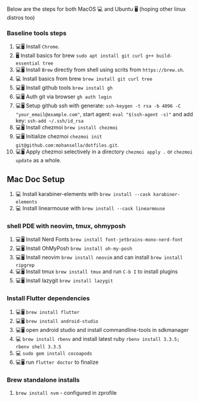 Below are the steps for both MacOS 💻 and Ubuntu 🖥 (hoping other linux distros too)

### Baseline tools steps
1. 💻🖥 Install `Chrome`.
2. 🖥 Install basics for brew `sudo apt install git curl g++ build-essential tree`
3. 💻🖥 Install `Brew` directly from shell using scrits from `https://brew.sh`.
4. 💻 Install basics from brew `brew install git curl tree`
5. 💻🖥 Install github tools `brew install gh`
6. 💻🖥 Auth git via browser `gh auth login`
7. 💻🖥 Setup github ssh with generate: `ssh-keygen -t rsa -b 4096 -C "your_email@example.com"`, start agent: `eval "$(ssh-agent -s)"` and add key: `ssh-add ~/.ssh/id_rsa`
8. 💻🖥 Install chezmoi `brew install chezmoi`
9. 💻🖥 Initialize chezmoi `chezmoi init git@github.com:mohansella/dotfiles.git`.
10. 💻🖥 Apply chezmoi selectively in a directory `chezmoi apply .` or `chezmoi update` as a whole.

## Mac Doc Setup 
1. 💻 Install karabiner-elements with `brew install --cask karabiner-elements`
2. 💻 Install linearmouse with `brew install --cask linearmouse`

### shell PDE with neovim, tmux, ohmyposh
1. 💻🖥 Install Nerd Fonts `brew install font-jetbrains-mono-nerd-font`
2. 💻🖥 Install OhMyPosh `brew install oh-my-posh`
3. 💻🖥 Install neovim `brew install neovim` and can install `brew install ripgrep`
4. 💻🖥 Install tmux `brew install tmux` and run `C-b I` to install plugins
5. 💻🖥 Install lazygit `brew install lazygit`

### Install Flutter dependencies
1. 💻🖥 `brew install flutter`
2. 💻🖥 `brew install android-studio`
3. 💻🖥 open android studio and install commandline-tools in sdkmanager
4. 💻 `brew install rbenv` and install latest ruby `rbenv install 3.3.5; rbenv shell 3.3.5`
5. 💻 `sudo gem install cocoapods`
6. 💻🖥 run `flutter doctor` to finalize


### Brew standalone installs
1. `brew install nvm` - configured in zprofile
